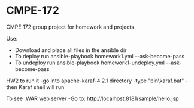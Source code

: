 # CMPE-172
CMPE 172 group project for homework and projects

Use:
 - Download and place all files in the ansible dir
 - To deploy run ansible-playbook homework1.yml --ask-become-pass
 - To undeploy run ansible-playbook homework1-undeploy.yml --ask-become-pass
 
 
HW2
to run it 
 -go into apache-karaf-4.2.1 directory
 -type "bin\karaf.bat"
 -then Karaf shell will run

To see .WAR web server
 -Go to: http://localhost:8181/sample/hello.jsp
 
 
